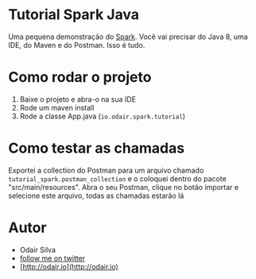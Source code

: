 # Tutorial Spark Java	
Uma pequena demonstração do [Spark](http://sparkjava.com). Você vai precisar do Java 8, uma IDE, do Maven e do Postman. Isso é tudo.

# Como rodar o projeto
1) Baixe o projeto e abra-o na sua IDE
2) Rode um maven install
3) Rode a classe App.java (`io.odair.spark.tutorial`)

# Como testar as chamadas
Exportei a collection do Postman para um arquivo chamado `tutorial_spark.postman_collection` e o coloquei dentro do pacote "src/main/resources". Abra o seu Postman, clique no botão importar e selecione este arquivo, todas as chamadas estarão lá

# Autor
- Odair Silva  
- [follow me on twitter](https://twitter.com/oddy_silva)
- [http://odair.io](http://odair.io)